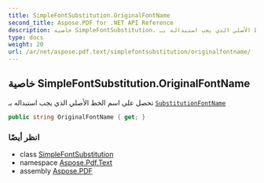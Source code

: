 ```yaml
---
title: SimpleFontSubstitution.OriginalFontName
second_title: Aspose.PDF for .NET API Reference
description: خاصية SimpleFontSubstitution. تحصل على اسم الخط الأصلي الذي يجب استبداله بـ SubstitutionFontName
type: docs
weight: 20
url: /ar/net/aspose.pdf.text/simplefontsubstitution/originalfontname/
---
```

## خاصية SimpleFontSubstitution.OriginalFontName

تحصل على اسم الخط الأصلي الذي يجب استبداله بـ [`SubstitutionFontName`](../substitutionfontname/)

```csharp
public string OriginalFontName { get; }
```

### انظر أيضًا

* class [SimpleFontSubstitution](../)
* namespace [Aspose.Pdf.Text](../../../aspose.pdf.text/)
* assembly [Aspose.PDF](../../../)